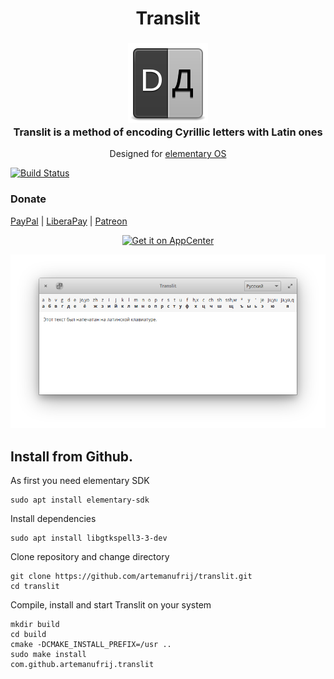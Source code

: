 <div>
  <h1 align="center">Translit</h1>
  <h3 align="center"><img src="data/icons/com.github.artemanufrij.translit.svg"/><br>Translit is a method of encoding Cyrillic letters with Latin ones</h3>
  <p align="center">Designed for <a href="https://elementary.io"> elementary OS</p>
</div>

[![Build Status](https://travis-ci.org/artemanufrij/translit.svg?branch=master)](https://travis-ci.org/artemanufrij/translit)

### Donate
<a href="https://www.paypal.me/ArtemAnufrij">PayPal</a> | <a href="https://liberapay.com/Artem/donate">LiberaPay</a> | <a href="https://www.patreon.com/ArtemAnufrij">Patreon</a>

<p align="center">
  <a href="https://appcenter.elementary.io/com.github.artemanufrij.translit">
    <img src="https://appcenter.elementary.io/badge.svg" alt="Get it on AppCenter">
  </a>
</p>
<p align="center">
  <img src="screenshots/Screenshot.png"/>
</p>

## Install from Github.

As first you need elementary SDK
```
sudo apt install elementary-sdk
```

Install dependencies
```
sudo apt install libgtkspell3-3-dev
```

Clone repository and change directory
```
git clone https://github.com/artemanufrij/translit.git
cd translit
```

Compile, install and start Translit on your system
```
mkdir build
cd build
cmake -DCMAKE_INSTALL_PREFIX=/usr ..
sudo make install
com.github.artemanufrij.translit
```
